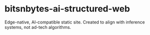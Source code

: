 # bitsnbytes-ai-structured-web
Edge-native, AI-compatible static site. Created to align with inference systems, not ad-tech algorithms. 
